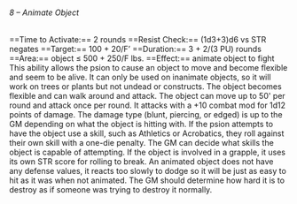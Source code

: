 ###### 8 – Animate Object
==Time to Activate:== 2 rounds
==Resist Check:== (1d3+3)d6 vs STR negates
==Target:== 100 + 20/F’
==Duration:== 3 + 2/(3 PU) rounds
==Area:== object ≤ 500 + 250/F lbs.
==Effect:== animate object to fight
This ability allows the psion to cause an object to move and become flexible and seem to be alive. It can only be used on inanimate objects, so it will work on trees or plants but not undead or constructs. The object becomes flexible and can walk around and attack. The object can move up to 50' per round and attack once per round. It attacks with a +10 combat mod for 1d12 points of damage. The damage type (blunt, piercing, or edged) is up to the GM depending on what the object is hitting with. If the psion attempts to have the object use a skill, such as Athletics or Acrobatics, they roll against their own skill with a one-die penalty. The GM can decide what skills the object is capable of attempting. If the object is involved in a grapple, it uses its own STR score for rolling to break. An animated object does not have any defense values, it reacts too slowly to dodge so it will be just as easy to hit as it was when not animated. The GM should determine how hard it is to destroy as if someone was trying to destroy it normally.
